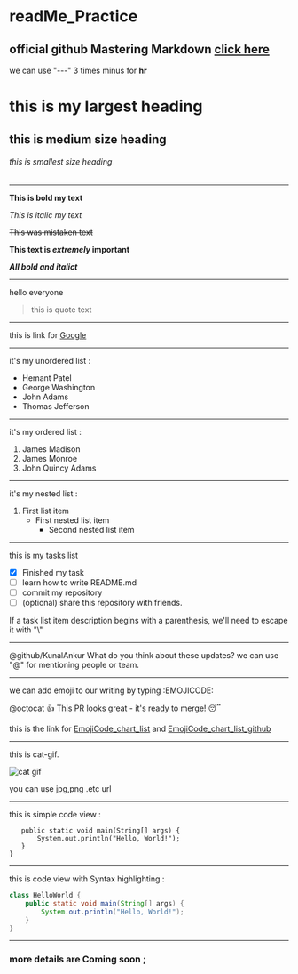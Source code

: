 # readMe_Practice
official github Mastering Markdown [click here](https://guides.github.com/features/mastering-markdown/)
---
we can use "---" 3 times minus for **hr**


# this is my largest heading
## this is medium size heading
###### this is smallest size heading


---


**This is bold my text**

*This is italic my text*

~~This was mistaken text~~

**This text is _extremely_ important**

***All bold and italict***

---


hello everyone
>this is quote text

---

this is link for [Google](https://www.google.co.in)

---
it's my unordered list :
- Hemant Patel
- George Washington
- John Adams
- Thomas Jefferson

---
it's my ordered list  :
1. James Madison
2. James Monroe
3. John Quincy Adams

---
it's my nested list  :
   1. First list item
      - First nested list item
        - Second nested list item
---

this is my tasks list
- [x] Finished my task
- [ ] learn how to write README.md
- [ ] commit my repository      
- [ ] \(optional) share this repository with friends.

If a task list item description begins with a parenthesis, we'll need to escape it with "\\"

---
@github/KunalAnkur What do you think about these updates?
      we can use "@" for mentioning people or team.
      
---
we can add emoji to our writing by typing :EMOJICODE:

@octocat :+1: This PR looks great - it's ready to merge! :sleeping:

this is the link for [EmojiCode_chart_list](https://www.webfx.com/tools/emoji-cheat-sheet) and [EmojiCode_chart_list_github](https://github.com/ikatyang/emoji-cheat-sheet/blob/master/README.md)


---
this is cat-gif.




![cat gif](https://media1.giphy.com/media/vFKqnCdLPNOKc/giphy.gif)




 you can use jpg,png .etc url
 
 ---
 
 this is simple code view : 
 ``` class HelloWorld {
    public static void main(String[] args) {
        System.out.println("Hello, World!"); 
    }
}
```
---
this is code view with Syntax highlighting : 
```java
class HelloWorld {
    public static void main(String[] args) {
        System.out.println("Hello, World!"); 
    }
}
```
---

### more details are Coming soon ;


